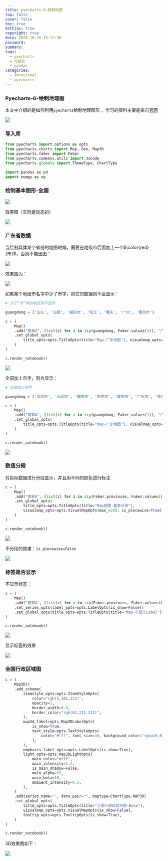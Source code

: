 ```yaml
---
title: pyecharts-6-绘制地图
top: false
cover: false
toc: true
mathjax: true
copyright: true
date: 2020-10-10 15:12:30
password:
summary:
tags:
  - pyecharts
  - 可视化
  - pandas
categories:
  - datavisual
  - pyecharts
---
```


### Pyecharts-6-绘制地理图

本文中介绍的是如何利用`pyecharts`绘制地理图形 ，学习的资料主要是来自[官网](https://gallery.pyecharts.org/#/Map/README)

![](https://tva1.sinaimg.cn/large/007S8ZIlgy1gjk9ag5s58j31400u07wi.jpg)

<!--MORE-->



### 导入库

```python
from pyecharts import options as opts
from pyecharts.charts import Map, Geo, Map3D
from pyecharts.faker import Faker
from pyecharts.commons.utils import JsCode
from pyecharts.globals import ThemeType, ChartType

import pandas as pd
import numpy as np
```

### 绘制基本图形-全国

![](https://tva1.sinaimg.cn/large/007S8ZIlgy1gjk8s9s585j31d20g6dip.jpg)

效果图（实际是动态的）

![](https://tva1.sinaimg.cn/large/007S8ZIlgy1gjk8t12uw6j315a0pgwju.jpg)

### 广东省数据

当绘制具体某个省份的地图时候，需要在地级市后面加上一个$\color{red}{市}$，否则不能出图：

![](https://tva1.sinaimg.cn/large/007S8ZIlgy1gjk8uy5dznj31cg0gun02.jpg)

效果图为：

![](https://tva1.sinaimg.cn/large/007S8ZIlgy1gjk8vnf3xej31600s2dl6.jpg)

如果某个地级市名字中少了市字，则它的数据则不会显示：

```python
# 少了“市”字的地区则不显示

guangdong = ['汕头', '汕尾', '揭阳市', '阳江', '肇庆', '广州', '惠州市']

c = (
    Map()
    .add("商家A", [list(z) for z in zip(guangdong, Faker.values())], "广东")
    .set_global_opts(
        title_opts=opts.TitleOpts(title="Map-广东地图"), visualmap_opts=opts.VisualMapOpts()
    )
)

c.render_notebook()
```

![](https://tva1.sinaimg.cn/large/007S8ZIlgy1gjk8xurbv2j315m0s4n2t.jpg)

全部加上市字，则会显示：

```python
# 全部加上市字

guangdong = ['深圳市', '汕尾市', '揭阳市', '东莞市', '肇庆市', '广州市', '惠州市']

c = (
    Map()
    .add("商家A", [list(z) for z in zip(guangdong, Faker.values())], "广东")
    .set_global_opts(
        title_opts=opts.TitleOpts(title="Map-广东地图"), visualmap_opts=opts.VisualMapOpts()
    )
)

c.render_notebook()
```

![](https://tva1.sinaimg.cn/large/007S8ZIlgy1gjk8zgkne5j313s0s0dlt.jpg)

### 数值分段

对实际数据进行分段显示，并且用不同的颜色进行标注

```python
c = (
    Map()
    .add("商家A", [list(z) for z in zip(Faker.provinces, Faker.values())], "china")
    .set_global_opts(
        title_opts=opts.TitleOpts(title="Map地图-基本示例"),
        visualmap_opts=opts.VisualMapOpts(max_=200, is_piecewise=True)  # 分段通过 is_piecewise=True 实现
    )
)

c.render_notebook()
```

![](https://tva1.sinaimg.cn/large/007S8ZIlgy1gjk93pupu9j31du0sgqav.jpg)

不分段的效果：`is_piecewise=False`

![](https://tva1.sinaimg.cn/large/007S8ZIlgy1gjk94bp30nj319i0pggrw.jpg)

### 标签是否显示

不显示标签：

```python
c = (
    Map()
    .add("商家A", [list(z) for z in zip(Faker.provinces, Faker.values())], "china")
    .set_series_opts(label_opts=opts.LabelOpts(is_show=False))
    .set_global_opts(title_opts=opts.TitleOpts(title="Map-不显示Label"))
)

c.render_notebook()
```

![](https://tva1.sinaimg.cn/large/007S8ZIlgy1gjk95rvh99j31ak0o8aeq.jpg)

显示标签的效果

![](https://tva1.sinaimg.cn/large/007S8ZIlgy1gjk96ap7iyj31b80qsdm6.jpg)

### 全国行政区域图

```python
c = (
    Map3D()
    .add_schema(
        itemstyle_opts=opts.ItemStyleOpts(
            color="rgb(5,101,123)",
            opacity=1,
            border_width=0.8,
            border_color="rgb(62,215,213)",
        ),
        map3d_label=opts.Map3DLabelOpts(
            is_show=True,
            text_style=opts.TextStyleOpts(
                color="#fff", font_size=16, background_color="rgba(0,0,0,0)"
            ),
        ),
        emphasis_label_opts=opts.LabelOpts(is_show=True),
        light_opts=opts.Map3DLightOpts(
            main_color="#fff",
            main_intensity=1.2,
            is_main_shadow=False,
            main_alpha=55,
            main_beta=10,
            ambient_intensity=0.3,
        ),
    )
    .add(series_name="", data_pair="", maptype=ChartType.MAP3D)
    .set_global_opts(
        title_opts=opts.TitleOpts(title="全国行政区划地图-Base"),
        visualmap_opts=opts.VisualMapOpts(is_show=False),
        tooltip_opts=opts.TooltipOpts(is_show=True),
    )
)

c.render_notebook()
```

3D效果图如下：

![](https://tva1.sinaimg.cn/large/007S8ZIlgy1gjk97l1zhfj317o0mw13s.jpg)
